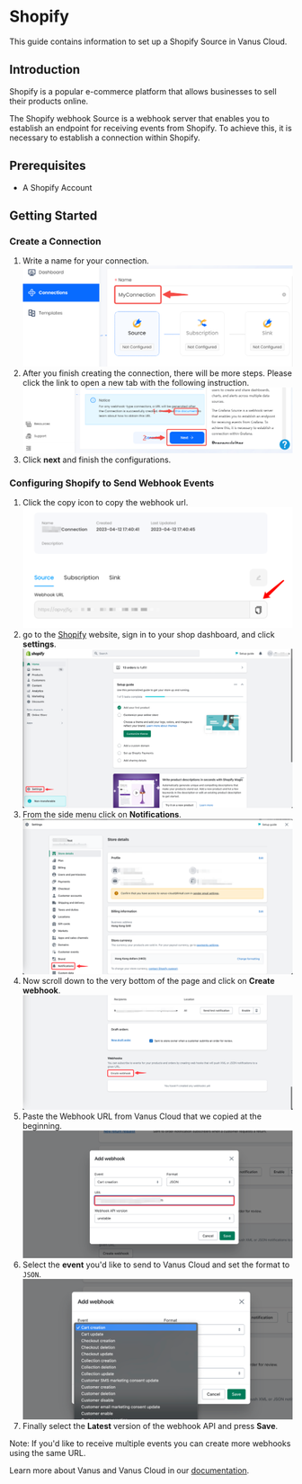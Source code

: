 # Shopify

This guide contains information to set up a Shopify Source in Vanus Cloud.

## Introduction

Shopify is a popular e-commerce platform that allows businesses to sell their products online.

The Shopify webhook Source is a webhook server that enables you to establish an endpoint for receiving events from Shopify. To achieve this, it is necessary to establish a connection within Shopify.

## Prerequisites

- A Shopify Account

## Getting Started

### Create a Connection

1. Write a name for your connection.
   ![img.png](images/connection.png)
2. After you finish creating the connection, there will be more steps. Please click the link to open a new tab with the following instruction.
   ![img.png](images/webhook_setup.png)
3. Click **next** and finish the configurations.  

### **Configuring Shopify to Send Webhook Events**

1. Click the copy icon to copy the webhook url.
![](images/getlink.png)
2. go to the [Shopify](https://shopify.com) website, sign in to your shop dashboard, and click **settings**.
![](images/img.png)
3. From the side menu click on **Notifications**.
![](images/img_1.png)
4. Now scroll down to the very bottom of the page and click on **Create webhook**.
![](images/img_2.png)
5. Paste the Webhook URL from Vanus Cloud that we copied at the beginning. 
![](images/img_3.png)
6. Select the **event** you'd like to send to Vanus Cloud and set the format to `JSON`.
![](images/img_4.png)
7. Finally select the **Latest** version of the webhook API and press **Save**.

Note: If you'd like to receive multiple events you can create more webhooks using the same URL.



Learn more about Vanus and Vanus Cloud in our [documentation](https://docs.vanus.ai).
